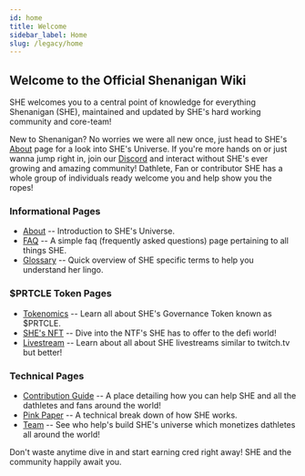 ```yaml
---
id: home
title: Welcome
sidebar_label: Home
slug: /legacy/home
---
```


## **Welcome to the Official Shenanigan Wiki**

SHE welcomes you to a central point of knowledge for everything Shenanigan (SHE), maintained and updated by SHE's hard working community and core-team!

New to Shenanigan?
No worries we were all new once, just head to SHE's [About](./about) page for a look into SHE's Universe. If you're more hands on or just wanna jump right in, join our [Discord](https://discord.gg/YKyn3njpv9) and interact without SHE's ever growing and amazing community! Dathlete, Fan or contributor SHE has a whole group of individuals ready welcome you and help show you the ropes!

### **Informational Pages**

- [About](./about) -- Introduction to SHE's Universe.
- [FAQ](./faq) -- A simple faq (frequently asked questions) page pertaining to all things SHE.
- [Glossary](./glossary) -- Quick overview of SHE specific terms to help you understand her lingo.

### **$PRTCLE Token Pages**

- [Tokenomics](./tokenomics) -- Learn all about SHE's Governance Token known as $PRTCLE.
- [SHE's NFT](./she-nft) -- Dive into the NTF's SHE has to offer to the defi world!
- [Livestream](./livestream) -- Learn about all about SHE livestreams similar to twitch.tv but better!

### **Technical Pages**

- [Contribution Guide](./contribution) -- A place detailing how you can help SHE and all the dathletes and fans around the world!
- [Pink Paper](./pinkpaper) -- A technical break down of how SHE works.
- [Team](./team) -- See who help's build SHE's universe which monetizes dathletes all around the world!

Don't waste anytime dive in and start earning cred right away! SHE and the community happily await you.

<!-- Need to fill out our road map
* [Roadmap](./roadmap) -- The up-to-date roadmap, SHE welcomes you to see the vision -->
